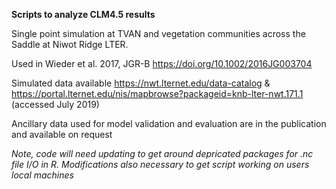 **Scripts to analyze CLM4.5 results**

Single point simulation at TVAN and vegetation communities across the Saddle at Niwot Ridge LTER.

Used in Wieder et al. 2017, JGR-B  https://doi.org/10.1002/2016JG003704

Simulated data available https://nwt.lternet.edu/data-catalog & https://portal.lternet.edu/nis/mapbrowse?packageid=knb-lter-nwt.171.1 (accessed July 2019)

Ancillary data used for model validation and evaluation are in the publication and available on request

*Note, code will need updating to get around depricated packages for .nc file I/O in R.  Modifications also necessary to get script working on users local machines* 

